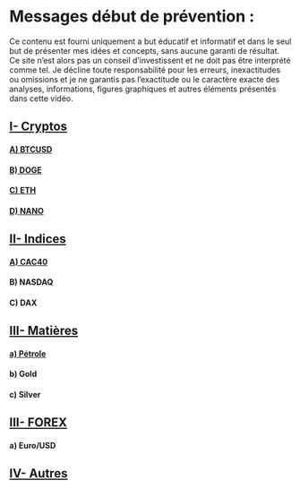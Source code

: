 # Messages début de prévention :
Ce contenu est fourni uniquement a but éducatif et informatif et dans le seul but de présenter mes idées et concepts, sans aucune garanti de résultat.
Ce site n’est alors pas un conseil d’investissent et ne doit pas être interprété comme tel. Je décline toute responsabilité pour les erreurs, inexactitudes ou omissions et je ne garantis pas l’exactitude ou le caractère exacte des analyses, informations, figures graphiques et autres éléments présentés dans cette vidéo.
## [I- Cryptos](https://github.com/VlrTRD/analyse_technique/tree/Cryptomonnaies)

#### [A)	BTCUSD](https://github.com/VlrTRD/analyse_technique/tree/Cryptomonnaies/BTCUSD)
#### [B)	DOGE](https://github.com/VlrTRD/analyse_technique/tree/Cryptomonnaies/DOGE)
#### [C)	ETH](https://github.com/VlrTRD/analyse_technique/tree/Cryptomonnaies/ETH)
#### [D)	NANO](https://github.com/VlrTRD/analyse_technique/tree/Cryptomonnaies/Nano)


## [II-	Indices](https://github.com/VlrTRD/analyse_technique/tree/Indices)
#### [A)	CAC40](https://github.com/VlrTRD/analyse_technique/tree/Indices/CAC40)


#### B)	NASDAQ

#### C)	DAX



## [III- Matières](https://github.com/VlrTRD/analyse_technique/tree/Stocks)
#### [a) Pétrole](https://github.com/VlrTRD/analyse_technique/tree/Stocks/P%C3%A9trole-WTI)
#### b)	Gold
#### c)	Silver

## [III- FOREX](https://github.com/VlrTRD/analyse_technique/tree/FOREX)
#### a)	Euro/USD

## [IV- Autres](https://github.com/VlrTRD/analyse_technique/tree/Autres)
